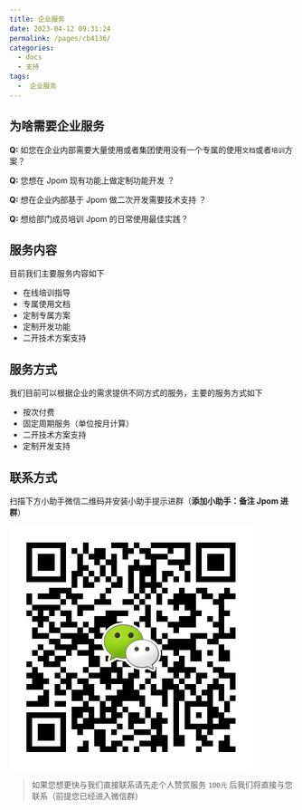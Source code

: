 ```yaml
---
title: 企业服务
date: 2023-04-12 09:31:24
permalink: /pages/cb4136/
categories:
  - docs
  - 支持
tags:
  -  企业服务
---
```



## 为啥需要企业服务

**Q:** 如您在企业内部需要大量使用或者集团使用没有一个专属的使用`文档`或者`培训`方案？

**Q:** 您想在 Jpom 现有功能上做定制功能开发 ？

**Q:** 想在企业内部基于 Jpom 做二次开发需要技术支持 ？

**Q:** 想给部门成员培训 Jpom 的日常使用最佳实践？

## 服务内容

目前我们主要服务内容如下

- 在线培训指导
- 专属使用文档
- 定制专属方案
- 定制开发功能
- 二开技术方案支持


## 服务方式

我们目前可以根据企业的需求提供不同方式的服务，主要的服务方式如下

- 按次付费
- 固定周期服务（单位按月计算）
- 二开技术方案支持
- 定制开发支持

## 联系方式

扫描下方小助手微信二维码并安装小助手提示进群（**添加小助手：备注 Jpom 进群**）

![wx](/images/wx_qrcode.jpg)

> 如果您想更快与我们直接联系请先走个人赞赏服务 `100元` 后我们将直接与您联系（前提您已经进入微信群）